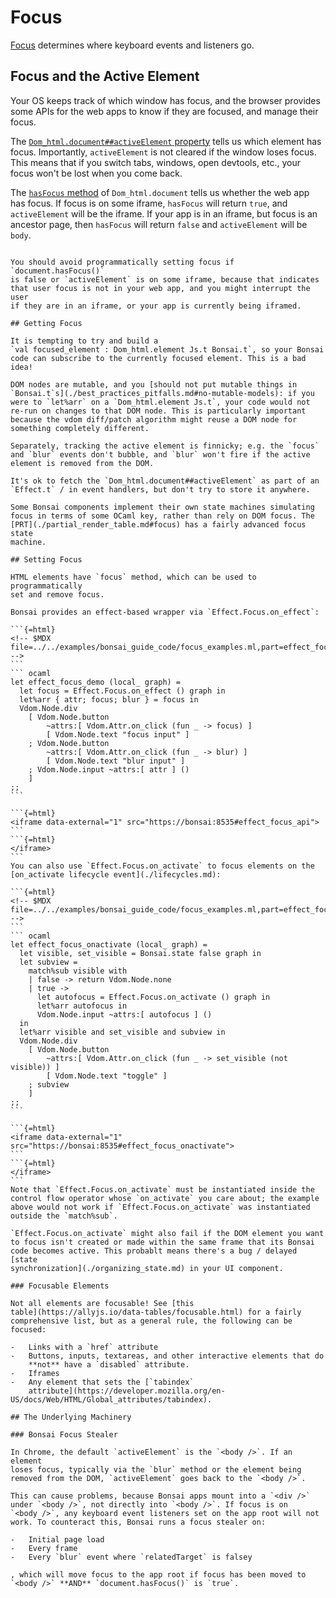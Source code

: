 # Focus

[Focus](https://web.dev/articles/focus) determines where keyboard events
and listeners go.

## Focus and the Active Element

Your OS keeps track of which window has focus, and the browser provides
some APIs for the web apps to know if they are focused, and manage their
focus.

The [`Dom_html.document##activeElement`
property](https://developer.mozilla.org/en-US/docs/Web/API/Document/activeElement)
tells us which element has focus. Importantly, `activeElement` is not
cleared if the window loses focus. This means that if you switch tabs,
windows, open devtools, etc., your focus won't be lost when you come
back.

The [`hasFocus`
method](https://developer.mozilla.org/en-US/docs/Web/API/Document/hasFocus)
of `Dom_html.document` tells us whether the web app has focus. If focus
is on some iframe, `hasFocus` will return `true`, and `activeElement`
will be the iframe. If your app is in an iframe, but focus is an
ancestor page, then `hasFocus` will return `false` and `activeElement`
will be `body`.
````{=html}

You should avoid programmatically setting focus if `document.hasFocus()`
is false or `activeElement` is on some iframe, because that indicates
that user focus is not in your web app, and you might interrupt the user
if they are in an iframe, or your app is currently being iframed.

## Getting Focus

It is tempting to try and build a
`val focused_element : Dom_html.element Js.t Bonsai.t`, so your Bonsai
code can subscribe to the currently focused element. This is a bad idea!

DOM nodes are mutable, and you [should not put mutable things in
`Bonsai.t`s](./best_practices_pitfalls.md#no-mutable-models): if you
were to `let%arr` on a `Dom_html.element Js.t`, your code would not
re-run on changes to that DOM node. This is particularly important
because the vdom diff/patch algorithm might reuse a DOM node for
something completely different.

Separately, tracking the active element is finnicky; e.g. the `focus`
and `blur` events don't bubble, and `blur` won't fire if the active
element is removed from the DOM.

It's ok to fetch the `Dom_html.document##activeElement` as part of an
`Effect.t` / in event handlers, but don't try to store it anywhere.

Some Bonsai components implement their own state machines simulating
focus in terms of some OCaml key, rather than rely on DOM focus. The
[PRT](./partial_render_table.md#focus) has a fairly advanced focus state
machine.

## Setting Focus

HTML elements have `focus` method, which can be used to programmatically
set and remove focus.

Bonsai provides an effect-based wrapper via `Effect.Focus.on_effect`:

```{=html}
<!-- $MDX file=../../examples/bonsai_guide_code/focus_examples.ml,part=effect_focus_api -->
```
``` ocaml
let effect_focus_demo (local_ graph) =
  let focus = Effect.Focus.on_effect () graph in
  let%arr { attr; focus; blur } = focus in
  Vdom.Node.div
    [ Vdom.Node.button
        ~attrs:[ Vdom.Attr.on_click (fun _ -> focus) ]
        [ Vdom.Node.text "focus input" ]
    ; Vdom.Node.button
        ~attrs:[ Vdom.Attr.on_click (fun _ -> blur) ]
        [ Vdom.Node.text "blur input" ]
    ; Vdom.Node.input ~attrs:[ attr ] ()
    ]
;;
```

```{=html}
<iframe data-external="1" src="https://bonsai:8535#effect_focus_api">
```
```{=html}
</iframe>
```
You can also use `Effect.Focus.on_activate` to focus elements on the
[on_activate lifecycle event](./lifecycles.md):

```{=html}
<!-- $MDX file=../../examples/bonsai_guide_code/focus_examples.ml,part=effect_focus_onactivate -->
```
``` ocaml
let effect_focus_onactivate (local_ graph) =
  let visible, set_visible = Bonsai.state false graph in
  let subview =
    match%sub visible with
    | false -> return Vdom.Node.none
    | true ->
      let autofocus = Effect.Focus.on_activate () graph in
      let%arr autofocus in
      Vdom.Node.input ~attrs:[ autofocus ] ()
  in
  let%arr visible and set_visible and subview in
  Vdom.Node.div
    [ Vdom.Node.button
        ~attrs:[ Vdom.Attr.on_click (fun _ -> set_visible (not visible)) ]
        [ Vdom.Node.text "toggle" ]
    ; subview
    ]
;;
```

```{=html}
<iframe data-external="1" src="https://bonsai:8535#effect_focus_onactivate">
```
```{=html}
</iframe>
```
Note that `Effect.Focus.on_activate` must be instantiated inside the
control flow operator whose `on_activate` you care about; the example
above would not work if `Effect.Focus.on_activate` was instantiated
outside the `match%sub`.

`Effect.Focus.on_activate` might also fail if the DOM element you want
to focus isn't created or made within the same frame that its Bonsai
code becomes active. This probablt means there's a bug / delayed [state
synchronization](./organizing_state.md) in your UI component.

### Focusable Elements

Not all elements are focusable! See [this
table](https://allyjs.io/data-tables/focusable.html) for a fairly
comprehensive list, but as a general rule, the following can be focused:

-   Links with a `href` attribute
-   Buttons, inputs, textareas, and other interactive elements that do
    **not** have a `disabled` attribute.
-   Iframes
-   Any element that sets the [`tabindex`
    attribute](https://developer.mozilla.org/en-US/docs/Web/HTML/Global_attributes/tabindex).

## The Underlying Machinery

### Bonsai Focus Stealer

In Chrome, the default `activeElement` is the `<body />`. If an element
loses focus, typically via the `blur` method or the element being
removed from the DOM, `activeElement` goes back to the `<body />`.

This can cause problems, because Bonsai apps mount into a `<div />`
under `<body />`, not directly into `<body />`. If focus is on
`<body />`, any keyboard event listeners set on the app root will not
work. To counteract this, Bonsai runs a focus stealer on:

-   Initial page load
-   Every frame
-   Every `blur` event where `relatedTarget` is falsey

, which will move focus to the app root if focus has been moved to
`<body />` **AND** `document.hasFocus()` is `true`.
